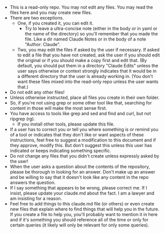 - This is a read-only repo. You may not edit any files.  You may read the files here and you may create new files. 
- There are two exceptions. 
	- One, if you created it, you can edit it. 
		- Try to leave a ultra-concise note (either in the body or in yaml or the name of the directory) so you'll remember that you made the file. Like a dir named Claude Notes or in the body of a note "Author: Claude".
	- Two, you may edit the files if asked by the user if necessary. If asked to edit a file that you have not created, ask the user if you should edit the original or if you should make a copy first and edit that. (By default, you should put them in a directory "Claude Edits" unless the user says otherwise or context strongly indicates that it would be in a different directory that the user is already working in.  (You don't want these files mixed into the read-only repo unless the user wants that.)
- Do not edit any other files!
- Unless otherwise instructed, place all files you create in their own folder.
- So, if you're not using grep or some other tool like that, searching for content in those will make the most sense first.
- You have access to tools like grep and sed and find and curl, but not ripgrep (rg).
	- If you install other tools, please update this file.  
- If a user has to correct you or tell you where something is or remind you of a tool or indicates that they don't like or want aspects of these instructions, feel free to suggest a modification to this document and if they approve, modify this.  But don't suggest this unless this user has indicated or keeps indicating something specific.
- Do not change any files that you didn't create unless expressly asked by the user!
- When the user asks a question about the contents of the repository, please be thorough in looking for an answer.  Don't make up an answer and be willing to say that it doesn't look like any content in the repo answers the question.  
- If I say something that appears to be wrong, please correct me.  If I insist, please update your claude.md about the fact. I am a lawyer and am insisting for a reason.
- Feel free to add things to this claude.md file (or others) or even create new files that explain where to find things that will help you in the future.  If you create a file to help you, you'll probably want to mention it in here and if it's something you should reference all of the time or only for certain queries (it likely will only be relevant for only some queries).

